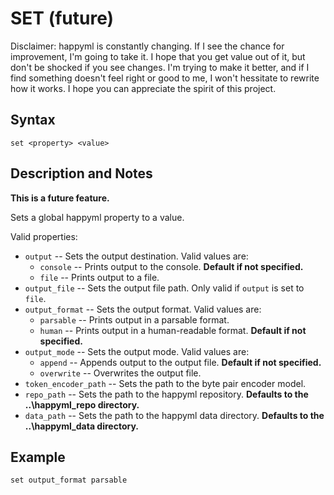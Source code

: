 # SET (future)

Disclaimer: happyml is constantly changing. If I see the chance for improvement, I'm going to take it. I hope that you get value out of it,
but don't be shocked if you see changes. I'm trying to make it better, and if I find something doesn't feel right or good to me, I won't hessitate
to rewrite how it works. I hope you can appreciate the spirit of this project.

## Syntax

```happyml
set <property> <value>
```

## Description and Notes
**This is a future feature.**

Sets a global happyml property to a value.

Valid properties:
* `output` -- Sets the output destination. Valid values are:
  * `console` -- Prints output to the console. **Default if not specified.**
  * `file` -- Prints output to a file.
* `output_file` -- Sets the output file path. Only valid if `output` is set to `file`.
* `output_format` -- Sets the output format. Valid values are:
  * `parsable` -- Prints output in a parsable format.
  * `human` -- Prints output in a human-readable format. **Default if not specified.**
* `output_mode` -- Sets the output mode. Valid values are:
  * `append` -- Appends output to the output file. **Default if not specified.**
  * `overwrite` -- Overwrites the output file.
* `token_encoder_path` -- Sets the path to the byte pair encoder model.
* `repo_path` -- Sets the path to the happyml repository. **Defaults to the ..\happyml_repo directory.**
* `data_path` -- Sets the path to the happyml data directory. **Defaults to the ..\happyml_data directory.**

## Example

```happyml
set output_format parsable
```
